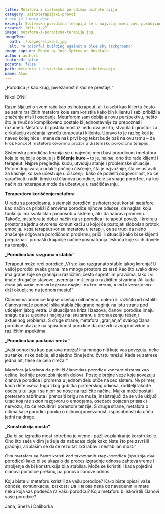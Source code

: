 ```yaml
---
title: Metafora i sistemska porodična psihoterapija
category: psihoterapijski-pravci
# ovo je i meta desc
excerpt: Sistemska porodična terapija se u najvećoj meri bavi porodicom i metafora koja je najbolje opisuje je čišćenje kuće
created: 2021-11-27
image: metafora-i-porodicna-terapija.jpg
imageTwo:
  path: ./images/slika-3.jpg
  alt: "A colorful building against a blue sky background"
image_caption: Photo by Josh Spires on Unsplash
author: author1
featured: false
pocetna: false
path: metafora-i-sistemska-porodicna-psihoterapija
name: Aloo
---
```


„Porodica je kao krug, povezanost nikad ne prestaje.“ 

Nikol O’Nil

Razmišljajući o svom radu kao psihoterapeut, ali i o sebi kao klijentu često se setim različitih metafora koje sam koristila kako bih klijentu i sebi približila značenje misli i osećanja. Metaforom sam dobijala novu perspektivu, nešto što je zvučalo komplikovano postalo bi jednostavnije za prepoznati i razumeti. Metafora bi postala most između dva jezika, stvorila bi prostor za cirkulaciju osećanja između terapeuta i klijenta. Upravo to je razlog koji je naveo koleginice i mene da naš prvi blog tekst bude baš na ovu temu – da kroz koncept metafore otvorimo prozor u Sistemsku porodičnu terapiju.

Sistemska porodična terapija se u najvećoj meri bavi porodicom i metafora koja je najbolje opisuje je **čišćenje kuće –** to je, naime, ono što rade klijenti i terapeut. Najpre pregledaju kuću, utvrđuju stanje i problemske situacije. Potom dogovaraju odakle počinju čišćenje, šta je najvažnije, šta će ostaviti za kasnije, ko sve učestvuje u čišćenju, kako će podeliti odgovornost, ko će sarađivati i raditi timski od članova porodice, koje su snage porodice, na koji način psihoterapeut može da učestvuje u rasčišćavanju.

**Terapeutovo korišćenje metafora**

U radu sa porodicama, sistemski porodični psihoterapeut koristi metafore kao način da približi članovima porodice njihove odnose, da naglasi koju funkciju ima svaki član ponaosob u sistemu, ali i da napravi promenu. Takođe, metafora je dobar način da se porodica i terapeut povežu i kreiraju prostor za jednu otvorenu komunikaciju u kojoj će postojati slobodan protok emocija. Kada terapeut koristi metaforu u terapiji, on se trudi da njeno značenje odgovara porodičnom problemu, priči ili situaciji kako bi se klijenti prepoznali i pronašli drugačije načine posmatranja teškoća koje su ih dovele na terapiju.

**„Porodica kao razgranato stablo“**

Terapeut može reći porodici: „Vi ste kao razgranato stablo jakog korenja! U vašoj porodici svaka grana ima mnogo prostora za rast! Kao što svako drvo ima grane koje se granaju u različitim, često suprotnim pravcima, tako i vi imate drugačije stavove, uverenja i mišljenja o različitim stvarima. Ali kada dune jak vetar, sve vaše grane naginju na istu stranu, a vaše korenje vas drži okupljene na jednom mestu!“

Članovima porodice koji se osećaju odbačeno, daleko ili različito od ostalih članova može pomoći slika stabla čije grane naginju na istu stranu pod uticajem jakog vetra. U situacijama kriza i izazova, članovi porodice imaju snagu da se ujedine i naginju na istu stranu u pronalaženju rešenja aktuelnog problema. S druge strane, metafora „granjanja“ svakog člana porodice ukazuje na sposobnost porodice da dozvoli razvoj individue u različitim aspektima.

**„Porodica kao paukova mreža“**

„Vaši odnosi su kao paukova mreža! Ima mnogo niti koje vas povezuju, neke su tanke, neke deblje, ali zajedno čine jednu čvrstu mrežu! Kada se zatrese jedna nit, trese se cela mreža!“

Metafora je korisna da približi članovima porodice koncept sistema kao celine, koji nije prost zbir njenih delova. Postoje brojne veze koje povezuju članove porodice i promena u jednom delu utiče na ceo sistem. Na primer, kada dete oseća tugu zbog gubitka partnerskog odnosa, roditelji takođe osećaju tu tugu i sa njom se nose na različite načine. Majka može postati preterano zabrinuta i prenositi brigu na muža, insistirajući da se više uključi. Otac koji nije sklon razgovoru o emocijama, osećaće pojačan pritisak i nervozu, što će rezultirati porastom tenzije. S druge strane, metafora o nitima šalje porodici poruku o njihovoj povezanosti i sposobnosti da utiču jedni na druge.

**„Konstrukcija mosta“**

„Da bi se izgradio most potrebno je vreme i pažljivo planiranje konstrukcije. Ono što sada vidim je želja da nabacate cigle kako biste što pre završili gradnju, ali plašim se da će rezultat  biti labav i nestabilan most.“

Ova metafora se često koristi kod takozvanih step-porodica (spajanje dve porodice) kako bi se ukazalo da proces izgradnje odnosa zahteva vreme i strpljenje da bi konstrukcija bila stabilna. Može se koristiti i kada pojedini članovi porodice prekinu, pa ponovo obnove odnos. 

Koju biste vi metaforu koristili za vašu porodice? Kako biste opisali vaše odnose, komunikaciju, bliskost? Da li bi bila neka od navedenih ili imate neku koja vas podseća na vašu porodicu? Koju metaforu bi iskoristili članovi vaše porodice?

Jana, Sneža i Daliborka



